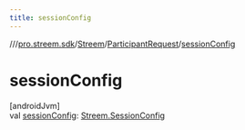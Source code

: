 ```yaml
---
title: sessionConfig
---
```

//[<root>](../../../../index.html)/[pro.streem.sdk](../../index.html)/[Streem](../index.html)/[ParticipantRequest](index.html)/[sessionConfig](session-config.html)



# sessionConfig



[androidJvm]\
val [sessionConfig](session-config.html): [Streem.SessionConfig](../-session-config/index.html)




